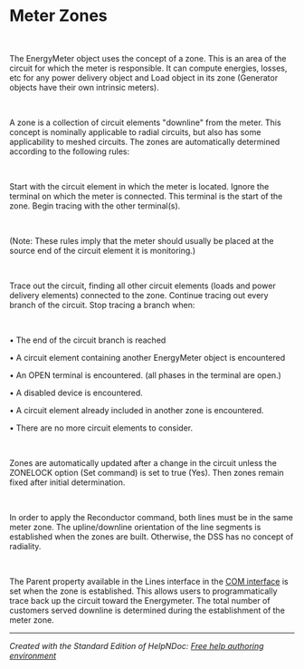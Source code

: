 # Meter Zones 

&nbsp;

The EnergyMeter object uses the concept of a zone. This is an area of the circuit for which the meter is responsible. It can compute energies, losses, etc for any power delivery object and Load object in its zone (Generator objects have their own intrinsic meters).

&nbsp;

A zone is a collection of circuit elements "downline" from the meter. This concept is nominally applicable to radial circuits, but also has some applicability to meshed circuits. The zones are automatically determined according to the following rules:

&nbsp;

Start with the circuit element in which the meter is located. Ignore the terminal on which the meter is connected. This terminal is the start of the zone. Begin tracing with the other terminal(s).

&nbsp;

(Note: These rules imply that the meter should usually be placed at the source end of the circuit element it is monitoring.)

&nbsp;

Trace out the circuit, finding all other circuit elements (loads and power delivery elements) connected to the zone. Continue tracing out every branch of the circuit. Stop tracing a branch when:

&nbsp;

• The end of the circuit branch is reached

• A circuit element containing another EnergyMeter object is encountered

• An OPEN terminal is encountered. (all phases in the terminal are open.)

• A disabled device is encountered.

• A circuit element already included in another zone is encountered.

• There are no more circuit elements to consider.

&nbsp;

Zones are automatically updated after a change in the circuit unless the ZONELOCK option (Set command) is set to true (Yes). Then zones remain fixed after initial determination.

&nbsp;

In order to apply the Reconductor command, both lines must be in the same meter zone. The upline/downline orientation of the line segments is established when the zones are built. Otherwise, the DSS has no concept of radiality.

&nbsp;

The Parent property available in the Lines interface in the [COM interface](<COMInterface.md>) is set when the zone is established. This allows users to programmatically trace back up the circuit toward the Energymeter. The total number of customers served downline is determined during the establishment of the meter zone.


***
_Created with the Standard Edition of HelpNDoc: [Free help authoring environment](<https://www.helpndoc.com/help-authoring-tool>)_
